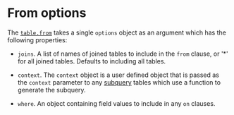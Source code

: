 # From options

The [`table.from`](./table.md#from) takes a single `options` object as an argument which has the following properties:

* `joins`. A list of names of joined tables to include in the `from` clause, or '*' for all joined tables. Defaults to including all tables.

* `context`. The `context` object is a user defined object that is passed as the `context` parameter to any [subquery](./subquery-config.md) tables which use a function
  to generate the subquery.

* `where`. An object containing field values to include in any `on` clauses.

